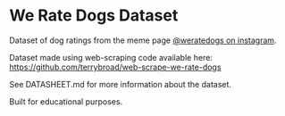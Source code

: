 # We Rate Dogs Dataset
Dataset of dog ratings from the meme page [@weratedogs on instagram](https://www.instagram.com/weratedogs/?hl=en).

Dataset made using web-scraping code available here: https://github.com/terrybroad/web-scrape-we-rate-dogs

See DATASHEET.md for more information about the dataset.

Built for educational purposes. 